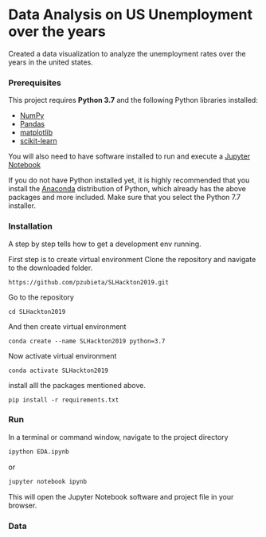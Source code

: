# Data Analysis on US Unemployment over the years 

Created a data visualization to analyze the unemployment rates over the years in the united states.
### Prerequisites

This project requires **Python 3.7** and the following Python libraries installed:

- [NumPy](http://www.numpy.org/)
- [Pandas](http://pandas.pydata.org/)
- [matplotlib](http://matplotlib.org/)
- [scikit-learn](http://scikit-learn.org/stable/)

You will also need to have software installed to run and execute a [Jupyter Notebook](http://ipython.org/notebook.html)

If you do not have Python installed yet, it is highly recommended that you install the [Anaconda](http://continuum.io/downloads) distribution of Python, which already has the above packages and more included. Make sure that you select the Python 7.7 installer.

### Installation

A step by step tells how to get a development env running.

First step is to create virtual environment
Clone the repository and navigate to the downloaded folder.
```
https://github.com/pzubieta/SLHackton2019.git
```
Go to the repository 

```
cd SLHackton2019
```

And then create virtual environment

```
conda create --name SLHackton2019 python=3.7
```
Now activate virtual environment

```
conda activate SLHackton2019
```
install alll the packages mentioned above.

```
pip install -r requirements.txt
```

### Run

In a terminal or command window, navigate to the  project directory 

```bash
ipython EDA.ipynb
```  
or
```bash
jupyter notebook ipynb
```

This will open the Jupyter Notebook software and project file in your browser.

### Data


